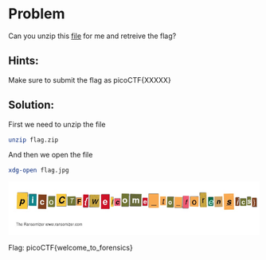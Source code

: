 # Problem
Can you unzip this [file](https://2018shell1.picoctf.com/static/1c1504eeb8236a26646a02bb29620923/flag.zip) for me and retreive the flag?

## Hints:
Make sure to submit the flag as picoCTF{XXXXX}

## Solution:

First we need to unzip the file
```bash
unzip flag.zip
```

And then we open the file
```bash
xdg-open flag.jpg
```

![alt text](./flag.jpg)

Flag: picoCTF{welcome_to_forensics}
